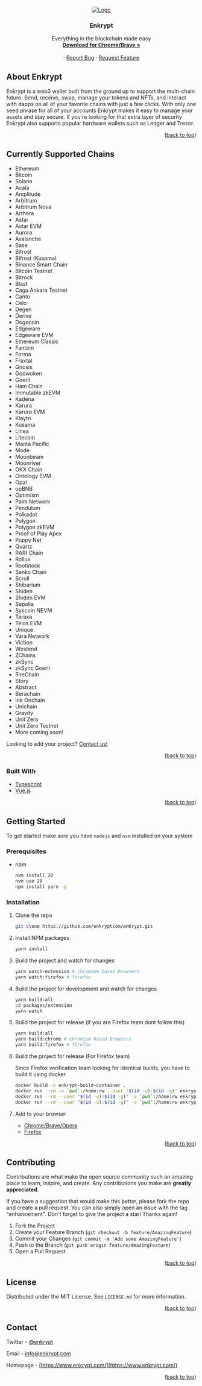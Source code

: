 <br />
<div align="center">
  <a href="https://github.com/enkryptcom/enKrypt">
    <img src="enkrypt.png" alt="Logo">
  </a>

  <h3 align="center">Enkrypt</h3>

  <p align="center">
    Everything in the blockchain made easy
    <br />
    <a href="https://chrome.google.com/webstore/detail/enkrypt-ethereum-and-polk/kkpllkodjeloidieedojogacfhpaihoh">
      <strong>Download for Chrome/Brave »</strong>
    </a>
    <br />
    <br />
    ·
    <a href="https://github.com/enkryptcom/enKrypt/issues">Report Bug</a>
    ·
    <a href="https://github.com/enkryptcom/enKrypt/issues">Request Feature</a>
  </p>
</div>

<!-- ABOUT THE PROJECT -->

## About Enkrypt

Enkrypt is a web3 wallet built from the ground up to support the multi-chain future. Send, receive, swap, manage your tokens and NFTs, and interact with dapps on all of your favorite chains with just a few clicks. With only one seed phrase for all of your accounts Enkrypt makes it easy to manage your assets and stay secure. If you're looking for that extra layer of security Enkrypt also supports popular hardware wallets such as Ledger and Trezor.

<p align="right">(<a href="#top">back to top</a>)</p>

## Currently Supported Chains

- Ethereum
- Bitcoin
- Solana
- Acala
- Amplitude
- Arbitrum
- Arbitrum Nova
- Arthera
- Astar
- Astar EVM
- Aurora
- Avalanche
- Base
- Bifrost
- Bifrost (Kusama)
- Binance Smart Chain
- Bitcoin Testnet
- Bitrock
- Blast
- Caga Ankara Testnet
- Canto
- Celo
- Degen
- Derive
- Dogecoin
- Edgeware
- Edgeware EVM
- Ethereum Classic
- Fantom
- Forma
- Fraxtal
- Gnosis
- Godwoken
- Goerli
- Ham Chain
- Immutable zkEVM
- Kadena
- Karura
- Karura EVM
- Klaytn
- Kusama
- Linea
- Litecoin
- Manta Pacific
- Mode
- Moonbeam
- Moonriver
- OKX Chain
- Ontology EVM
- Opal
- opBNB
- Optimism
- Palm Network
- Pendulum
- Polkadot
- Polygon
- Polygon zkEVM
- Proof of Play Apex
- Puppy Net
- Quartz
- RARI Chain
- Rollux
- Rootstock
- Sanko Chain
- Scroll
- Shibarium
- Shiden
- Shiden EVM
- Sepolia
- Syscoin NEVM
- Taraxa
- Telos EVM
- Unique
- Vara Network
- Viction
- Westend
- ZChains
- zkSync
- zkSync Goerli
- 5ireChain
- Story
- Abstract
- Berachain
- Ink Onchain
- Unichain
- Gravity
- Unit Zero
- Unit Zero Testnet
- More coming soon!

Looking to add your project? [Contact us!](https://mewwallet.typeform.com/enkrypt-inquiry?typeform-source=www.enkrypt.com)

<p align="right">(<a href="#top">back to top</a>)</p>

### Built With

- [Typescript](https://www.typescriptlang.org/)
- [Vue.js](https://vuejs.org/)

<p align="right">(<a href="#top">back to top</a>)</p>

<!-- GETTING STARTED -->

## Getting Started

To get started make sure you have `nodejs` and `nvm` installed on your system

### Prerequisites

- npm
  ```sh
  nvm install 20
  nvm use 20
  npm install yarn -g
  ```

### Installation

1. Clone the repo
   ```sh
   git clone https://github.com/enkryptcom/enKrypt.git
   ```
2. Install NPM packages
   ```sh
   yarn install
   ```
3. Build the project and watch for changes
   ```sh
   yarn watch-extension # chromium based browsers
   yarn watch:firefox # firefox
   ```
4. Build the project for development and watch for changes
   ```sh
   yarn build:all
   cd packages/extension
   yarn watch
   ```
5. Build the project for release (if you are Firefox team dont follow this)
   ```sh
   yarn build:all
   yarn build:chrome # chromium based browsers
   yarn build:firefox # firefox
   ```
6. Build the project for release (For Firefox team)

   Since Firefox verification team looking for identical builds, you have to build it using docker

   ```sh
   docker build -t enkrypt-build-container .
   docker run --rm -v `pwd`:/home:rw --user "$(id -u):$(id -g)" enkrypt-build-container /bin/bash -c "yarn install --silent"
   docker run --rm --user "$(id -u):$(id -g)" -v `pwd`:/home:rw enkrypt-build-container /bin/bash -c "cd packages/extension && yarn build:all"
   docker run --rm --user "$(id -u):$(id -g)" -v `pwd`:/home:rw enkrypt-build-container /bin/bash -c "cd packages/extension && yarn build:firefox && yarn zip"
   ```

7. Add to your browser
   - [Chrome/Brave/Opera](https://developer.chrome.com/docs/extensions/mv2/getstarted/#manifest)
   - [Firefox](https://developer.mozilla.org/en-US/docs/Mozilla/Add-ons/WebExtensions/Your_first_WebExtension#installing)

<p align="right">(<a href="#top">back to top</a>)</p>

<!-- CONTRIBUTING -->

## Contributing

Contributions are what make the open source community such an amazing place to learn, inspire, and create. Any contributions you make are **greatly appreciated**.

If you have a suggestion that would make this better, please fork the repo and create a pull request. You can also simply open an issue with the tag "enhancement".
Don't forget to give the project a star! Thanks again!

1. Fork the Project
2. Create your Feature Branch (`git checkout -b feature/AmazingFeature`)
3. Commit your Changes (`git commit -m 'Add some AmazingFeature'`)
4. Push to the Branch (`git push origin feature/AmazingFeature`)
5. Open a Pull Request

<p align="right">(<a href="#top">back to top</a>)</p>

<!-- LICENSE -->

## License

Distributed under the MIT License. See `LICENSE.md` for more information.

<p align="right">(<a href="#top">back to top</a>)</p>

<!-- CONTACT -->

## Contact

Twitter - [@enkrypt](https://twitter.com/enkrypt)

Email - info@enkrypt.com

Homepage - [https://www.enkrypt.com/](https://www.enkrypt.com/)

<p align="right">(<a href="#top">back to top</a>)</p>
